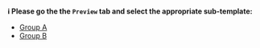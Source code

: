 **ℹ️ Please go the the `Preview` tab and select the appropriate sub-template:**

* [Group A](?expand=1&template=pull_request_template_first.md)
* [Group B](?expand=1&template=pull_request_template_two.md)
